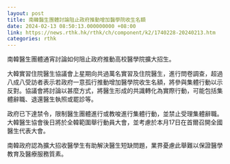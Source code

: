 ```yaml
---
layout: post
title: 南韓醫生團體討論阻止政府推動增加醫學院收生名額
date: 2024-02-13 08:50:13.000000000 +08:00
link: https://news.rthk.hk/rthk/ch/component/k2/1740228-20240213.htm
categories: rthk
---
```


南韓醫生團體通宵討論如何阻止政府推動高校醫學院擴大招生。

大韓實習住院醫生協議會上星期向共過萬名實習及住院醫生，進行問卷調查，超過八成八受訪者表示若政府一意孤行推動增加醫學院收生名額，將參與集體行動以示反對。協議會將討論以甚麼方式，將醫生形成的共識轉化為實際行動，可能包括集體辭職、退還醫生執照或罷診等。

政府已下達禁令，限制醫生團體進行或教唆進行集體行動，並禁止受理集體辭職。大韓醫生協會後日將於全韓範圍舉行動員大會，並考慮於本月17日在首爾召開全國醫生代表大會。

南韓政府認為擴大招收醫學生有助解決醫生短缺問題，業界憂慮此舉難以保證醫學教育及醫療服務質素。
